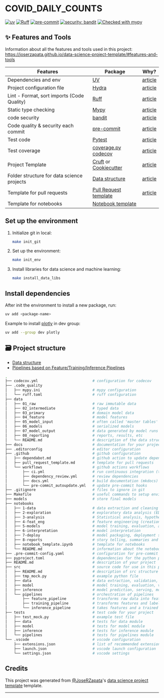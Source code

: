 # COVID_DAILY_COUNTS

[![uv](https://img.shields.io/endpoint?url=https://raw.githubusercontent.com/astral-sh/uv/main/assets/badge/v0.json)](https://github.com/astral-sh/uv)
[![Ruff](https://img.shields.io/endpoint?url=https://raw.githubusercontent.com/charliermarsh/ruff/main/assets/badge/v2.json)](https://github.com/charliermarsh/ruff)
[![pre-commit](https://img.shields.io/badge/pre--commit-enabled-brightgreen?logo=pre-commit&logoColor=white)](https://github.com/pre-commit/pre-commit)
[![security: bandit](https://img.shields.io/badge/security-bandit-yellow.svg)](https://github.com/PyCQA/bandit)
[![Checked with mypy](https://www.mypy-lang.org/static/mypy_badge.svg)](https://mypy-lang.org/)

## ✨ Features and Tools

Information about all the features and tools used in this project: <https://joserzapata.github.io/data-science-project-template/#features-and-tools>

Features                                     | Package  | Why?
 ---                                         | ---      | ---
Dependencies and env                         | [UV] | [article](https://astral.sh/blog/uv)
Project configuration file                   | [Hydra]  |  [article](https://mathdatasimplified.com/2023/05/25/stop-hard-coding-in-a-data-science-project-use-configuration-files-instead/)
Lint - Format, sort imports  (Code Quality)  | [Ruff] | [article](https://www.sicara.fr/blog-technique/boost-code-quality-ruff-linter)
Static type checking                         | [Mypy] | [article](https://python.plainenglish.io/does-python-need-types-79753b88f521)
code security                                | [bandit] | [article](https://blog.bytehackr.in/secure-your-python-code-with-bandit)
Code quality & security each commit          | [pre-commit] | [article](https://dev.to/techishdeep/maximize-your-python-efficiency-with-pre-commit-a-complete-but-concise-guide-39a5)
Test code                                    | [Pytest] | [article](https://realpython.com/pytest-python-testing/)
Test coverage                                | [coverage.py] [codecov] | [article](https://martinxpn.medium.com/test-coverage-in-python-with-pytest-86-100-days-of-python-a3205c77296)
Project Template                             | [Cruft] or [Cookiecutter] | [article](https://medium.com/@bctello8/standardizing-dbt-projects-at-scale-with-cookiecutter-and-cruft-20acc4dc3f74)
Folder structure for data science projects   | [Data structure] | [article](https://towardsdatascience.com/the-importance-of-layered-thinking-in-data-engineering-a09f685edc71)
Template for pull requests                   | [Pull Request template] | [article](https://www.awesomecodereviews.com/pull-request-template/)
Template for notebooks                       | [Notebook template] |

## Set up the environment

1. Initialize git in local:

    ```bash
    make init_git
    ```

1. Set up the environment:

    ```bash
    make init_env
    ```

1. Install libraries for data science and machine learning:

    ```bash
    make install_data_libs
    ```

## Install dependencies

After init the environment to install a new package, run:

```bash
uv add <package-name>
```

Example to install [plotly](https://plotly.com/python/) in dev group:

```bash
uv add --group dev plotly
```

## 🗃️ Project structure

- [Data structure]
- [Pipelines based on Feature/Training/Inference Pipelines](https://www.hopsworks.ai/post/mlops-to-ml-systems-with-fti-pipelines)

```bash
.
├── codecov.yml                         # configuration for codecov
├── .code_quality
│   ├── mypy.ini                        # mypy configuration
│   └── ruff.toml                       # ruff configuration
├── data
│   ├── 01_raw                          # raw immutable data
│   ├── 02_intermediate                 # typed data
│   ├── 03_primary                      # domain model data
│   ├── 04_feature                      # model features
│   ├── 05_model_input                  # often called 'master tables'
│   ├── 06_models                       # serialized models
│   ├── 07_model_output                 # data generated by model runs
│   ├── 08_reporting                    # reports, results, etc
│   └── README.md                       # description of the data structure
├── docs                                # documentation for your project
├── .editorconfig                       # editor configuration
├── .github                             # github configuration
│   ├── dependabot.md                   # github action to update dependencies
│   ├── pull_request_template.md        # template for pull requests
│   └── workflows                       # github actions workflows
│       ├── ci.yml                      # run continuous integration (tests, pre-commit, etc.)
│       ├── dependency_review.yml       # review dependencies
│       ├── docs.yml                    # build documentation (mkdocs)
│       └── pre-commit_autoupdate.yml   # update pre-commit hooks
├── .gitignore                          # files to ignore in git
├── Makefile                            # useful commands to setup environment, run tests, etc.
├── models                              # store final models
├── notebooks
│   ├── 1-data                          # data extraction and cleaning
│   ├── 2-exploration                   # exploratory data analysis (EDA)
│   ├── 3-analysis                      # Statistical analysis, hypothesis testing.
│   ├── 4-feat_eng                      # feature engineering (creation, selection, and transformation.)
│   ├── 5-models                        # model training, evaluation, and hyperparameter tuning.
│   ├── 6-interpretation                # model interpretation
│   ├── 7-deploy                        # model packaging, deployment strategies.
│   ├── 8-reports                       # story telling, summaries and analysis conclusions.
│   ├── notebook_template.ipynb         # template for notebooks
│   └── README.md                       # information about the notebooks
├── .pre-commit-config.yaml             # configuration for pre-commit hooks
├── pyproject.toml                      # dependencies for the python project
├── README.md                           # description of your project
├── src                                 # source code for use in this project
│   ├── README.md                       # description of src structure
│   ├── tmp_mock.py                     # example python file
│   ├── data                            # data extraction, validation, processing, transformation
│   ├── model                           # model training, evaluation, validation, export
│   ├── inference                       # model prediction, serving, monitoring
│   └── pipelines                       # orchestration of pipelines
│       ├── feature_pipeline            # transforms raw data into features and labels
│       ├── training_pipeline           # transforms features and labels into a model
│       └── inference_pipeline          # takes features and a trained model for predictions
├── tests                               # test code for your project
│   ├── test_mock.py                    # example test file
│   ├── data                            # tests for data module
│   ├── model                           # tests for model module
│   ├── inference                       # tests for inference module
│   └── pipelines                       # tests for pipelines module
└── .vscode                             # vscode configuration
    ├── extensions.json                 # list of recommended extensions
    ├── launch.json                     # vscode launch configuration
    └── settings.json                   # vscode settings
```

## Credits

This project was generated from [@JoseRZapata]'s [data science project template] template.

---
[@JoseRZapata]: https://github.com/JoseRZapata

[bandit]: https://github.com/PyCQA/bandit
[codecov]: https://codecov.io/
[Cookiecutter]:https://cookiecutter.readthedocs.io/en/stable/
[coverage.py]: https://coverage.readthedocs.io/
[Cruft]: https://cruft.github.io/cruft/
[data science project template]: https://github.com/JoseRZapata/data-science-project-template
[Data structure]: https://github.com/JoseRZapata/data-science-project-template/blob/main/MTA-NYCTrains/data/README.md
[hydra]: https://hydra.cc/
[Mypy]: http://mypy-lang.org/
[Notebook template]: MTA-NYCTrains/notebooks/notebook_template.ipynb
[pre-commit]: https://pre-commit.com/
[Pull Request template]: MTA-NYCTrains/.github/pull_request_template.md
[Pytest]: https://docs.pytest.org/en/latest/
[Ruff]: https://docs.astral.sh/ruff/
[UV]: https://docs.astral.sh/uv/
